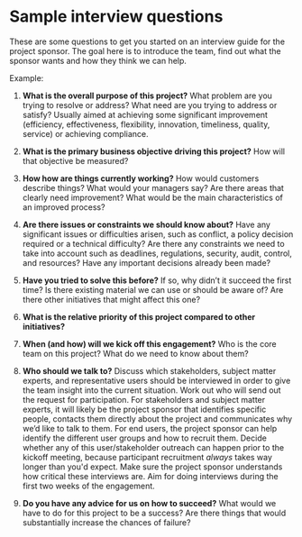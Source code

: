 # Sample interview questions

These are some questions to get you started on an interview guide for the project sponsor. The goal here is to introduce the team, find out what the sponsor wants and how they think we can help.

Example:

1. **What is the overall purpose of this project?** What problem are you trying to resolve or address? What need are you trying to address or satisfy? Usually aimed at achieving some significant improvement (efficiency, effectiveness, flexibility, innovation, timeliness, quality, service) or achieving compliance.

2. **What is the primary business objective driving this project?** How will that objective be measured?

3. **How how are things currently working?** How would customers describe things? What would your managers say? Are there areas that clearly need improvement? What would be the main characteristics of an improved process?

4. **Are there issues or constraints we should know about?** Have any significant issues or difficulties arisen, such as conflict, a policy decision required or a technical difficulty? Are there any constraints we need to take into account such as deadlines, regulations, security, audit, control, and resources? Have any important decisions already been made?

5. **Have you tried to solve this before?** If so, why didn’t it succeed the first time? Is there existing material we can use or should be aware of? Are there other initiatives that might affect this one?

6. **What is the relative priority of this project compared to other initiatives?**

7. **When (and how) will we kick off this engagement?** Who is the core team on this project? What do we need to know about them? 

8. **Who should we talk to?** Discuss which stakeholders, subject matter experts, and representative users should be interviewed in order to give the team insight into the current situation. Work out who will send out the request for participation. For stakeholders and subject matter experts, it will likely be the project sponsor that identifies specific people, contacts them directly about the project and communicates why we’d like to talk to them. For end users, the project sponsor can help identify the different user groups and how to recruit them. Decide whether any of this user/stakeholder outreach can happen prior to the kickoff meeting, because participant recruitment *always* takes way longer than you'd expect. Make sure the project sponsor understands how critical these interviews are. Aim for doing interviews during the first two weeks of the engagement.

9. **Do you have any advice for us on how to succeed?** What would we have to do for this project to be a success? Are there things that would substantially increase the chances of failure?
